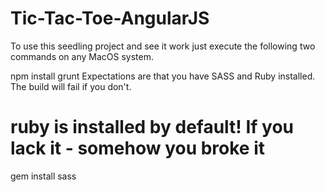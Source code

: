Tic-Tac-Toe-AngularJS
=====================

To use this seedling project and see it work just execute the following two commands on any MacOS system.

npm install
grunt
Expectations are that you have SASS and Ruby installed. The build will fail if you don't.

# ruby is installed by default! If you lack it - somehow you broke it
gem install sass

